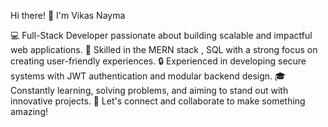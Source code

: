 Hi there! 👋 I'm Vikas Nayma 

💻 Full-Stack Developer passionate about building scalable and impactful web applications.
🌟 Skilled in the MERN stack , SQL  with a strong focus on creating user-friendly experiences.
🔒 Experienced in developing secure systems with JWT authentication and modular backend design.
🎓 Constantly learning, solving problems, and aiming to stand out with innovative projects.
🚀 Let's connect and collaborate to make something amazing!
